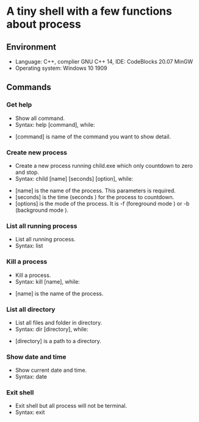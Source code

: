 # A tiny shell with a few functions about process

## Environment
- Language: C++, complier GNU C++ 14, IDE: CodeBlocks 20.07 MinGW
- Operating system: Windows 10 1909

## Commands

### Get help
- Show all command.
- Syntax: help [command], while:
 + [command] is name of the command you want to show detail.

### Create new process
- Create a new process running child.exe which only countdown to zero and stop.
- Syntax: child [name] [seconds] [option], while:
 + [name] is the name of the process. This parameters is required.
 + [seconds] is the time (seconds ) for the process to countdown.
 + [options] is the mode of the process. It is -f (foreground mode ) or -b (background mode ).

### List all running process
- List all running process.
- Syntax: list

### Kill a process
- Kill a process.
- Syntax: kill [name], while:
 + [name] is the name of the process.

### List all directory
- List all files and folder in directory.
- Syntax: dir [directory], while:
 + [directory] is a path to a directory.

### Show date and time
- Show current date and time.
- Syntax: date

### Exit shell
- Exit shell but all process will not be terminal.
- Syntax: exit